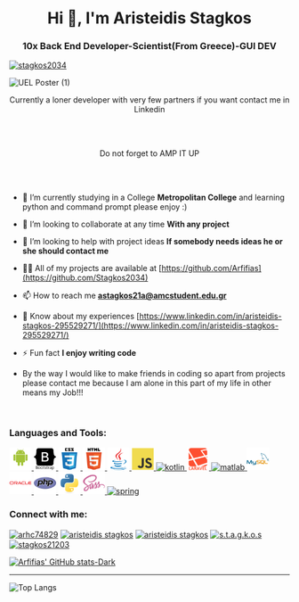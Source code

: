 <h1 align="center">Hi 👋, I'm Aristeidis Stagkos</h1>
<h3 align="center">10x Back End Developer-Scientist(From Greece)-GUI DEV</h3>

<p align="left"> <a href="https://github.com/ryo-ma/github-profile-trophy"><img src="https://github-profile-trophy.vercel.app/?username=arfifias" alt="stagkos2034" /></a></p>


![UEL Poster (1)](https://github.com/Arfifias/Arfifias/assets/115788364/8c28802a-3758-483d-ba1b-4a70a9575185)


<p align="center">Currently a loner developer with very few partners if you want contact me in Linkedin</p><br><br>
<p align="center">Do not forget to AMP IT UP</p><br>


<br>



- 🔭 I’m currently studying in a College **Metropolitan College** and learning python and command prompt please enjoy :)

- 👯 I’m looking to collaborate at any time **With any project**

- 🤝 I’m looking to help with project ideas **If somebody needs ideas he or she should contact me**

- 👨‍💻 All of my projects are available at [https://github.com/Arfifias](https://github.com/Stagkos2034)

- 📫 How to reach me **astagkos21a@amcstudent.edu.gr**

- 📄 Know about my experiences [https://www.linkedin.com/in/aristeidis-stagkos-295529271/](https://www.linkedin.com/in/aristeidis-stagkos-295529271/)

- ⚡ Fun fact **I enjoy writing code**<br>
- By the way I would like to make friends in coding so apart from projects please contact me because I am alone in this part of my life in other means my Job!!!
 <br>

<h3 align="left">Languages and Tools:</h3>
<p align="left"> <a href="https://developer.android.com" target="_blank" rel="noreferrer"> <img src="https://raw.githubusercontent.com/devicons/devicon/master/icons/android/android-original-wordmark.svg" alt="android" width="40" height="40"/> </a> <a href="https://getbootstrap.com" target="_blank" rel="noreferrer"> <img src="https://raw.githubusercontent.com/devicons/devicon/master/icons/bootstrap/bootstrap-plain-wordmark.svg" alt="bootstrap" width="40" height="40"/> </a> <a href="https://www.w3schools.com/css/" target="_blank" rel="noreferrer"> <img src="https://raw.githubusercontent.com/devicons/devicon/master/icons/css3/css3-original-wordmark.svg" alt="css3" width="40" height="40"/> </a> <a href="https://www.w3.org/html/" target="_blank" rel="noreferrer"> <img src="https://raw.githubusercontent.com/devicons/devicon/master/icons/html5/html5-original-wordmark.svg" alt="html5" width="40" height="40"/> </a> <a href="https://www.java.com" target="_blank" rel="noreferrer"> <img src="https://raw.githubusercontent.com/devicons/devicon/master/icons/java/java-original.svg" alt="java" width="40" height="40"/> </a> <a href="https://developer.mozilla.org/en-US/docs/Web/JavaScript" target="_blank" rel="noreferrer"> <img src="https://raw.githubusercontent.com/devicons/devicon/master/icons/javascript/javascript-original.svg" alt="javascript" width="40" height="40"/> </a> <a href="https://kotlinlang.org" target="_blank" rel="noreferrer"> <img src="https://www.vectorlogo.zone/logos/kotlinlang/kotlinlang-icon.svg" alt="kotlin" width="40" height="40"/> </a> <a href="https://laravel.com/" target="_blank" rel="noreferrer"> <img src="https://raw.githubusercontent.com/devicons/devicon/master/icons/laravel/laravel-plain-wordmark.svg" alt="laravel" width="40" height="40"/> </a> <a href="https://www.mathworks.com/" target="_blank" rel="noreferrer"> <img src="https://upload.wikimedia.org/wikipedia/commons/2/21/Matlab_Logo.png" alt="matlab" width="40" height="40"/> </a> <a href="https://www.mysql.com/" target="_blank" rel="noreferrer"> <img src="https://raw.githubusercontent.com/devicons/devicon/master/icons/mysql/mysql-original-wordmark.svg" alt="mysql" width="40" height="40"/> </a> <a href="https://www.oracle.com/" target="_blank" rel="noreferrer"> <img src="https://raw.githubusercontent.com/devicons/devicon/master/icons/oracle/oracle-original.svg" alt="oracle" width="40" height="40"/> </a> <a href="https://www.php.net" target="_blank" rel="noreferrer"> <img src="https://raw.githubusercontent.com/devicons/devicon/master/icons/php/php-original.svg" alt="php" width="40" height="40"/> </a> <a href="https://www.python.org" target="_blank" rel="noreferrer"> <img src="https://raw.githubusercontent.com/devicons/devicon/master/icons/python/python-original.svg" alt="python" width="40" height="40"/> </a> <a href="https://sass-lang.com" target="_blank" rel="noreferrer"> <img src="https://raw.githubusercontent.com/devicons/devicon/master/icons/sass/sass-original.svg" alt="sass" width="40" height="40"/> </a> <a href="https://spring.io/" target="_blank" rel="noreferrer"> <img src="https://www.vectorlogo.zone/logos/springio/springio-icon.svg" alt="spring" width="40" height="40"/> </a> </p>



<h3 align="left">Connect with me:</h3>
<p align="left">
<a href="https://twitter.com/arhc74829" target="blank"><img align="center" src="https://raw.githubusercontent.com/rahuldkjain/github-profile-readme-generator/master/src/images/icons/Social/twitter.svg" alt="arhc74829" height="30" width="40" /></a>
<a href="https://linkedin.com/in/aristeidis stagkos" target="blank"><img align="center" src="https://raw.githubusercontent.com/rahuldkjain/github-profile-readme-generator/master/src/images/icons/Social/linked-in-alt.svg" alt="aristeidis stagkos" height="30" width="40" /></a>
<a href="https://fb.com/aristeidis stagkos" target="blank"><img align="center" src="https://raw.githubusercontent.com/rahuldkjain/github-profile-readme-generator/master/src/images/icons/Social/facebook.svg" alt="aristeidis stagkos" height="30" width="40" /></a>
<a href="https://instagram.com/s.t.a.g.k.o.s" target="blank"><img align="center" src="https://raw.githubusercontent.com/rahuldkjain/github-profile-readme-generator/master/src/images/icons/Social/instagram.svg" alt="s.t.a.g.k.o.s" height="30" width="40" /></a>
<a href="https://discord.gg/stagkos21203" target="blank"><img align="center" src="https://raw.githubusercontent.com/rahuldkjain/github-profile-readme-generator/master/src/images/icons/Social/discord.svg" alt="stagkos21203" height="30" width="40" /></a><br>

[![Arfifias' GitHub stats-Dark](https://github-readme-stats.vercel.app/api?username=Arfifias&show_icons=true&theme=dark#gh-dark-mode-only)](https://github.com/Arfifias/github-readme-stats#gh-dark-mode-only)<br><hr>
![Top Langs](https://github-readme-stats.vercel.app/api/top-langs/?username=Arfifias&layout=compact)<br><br>









